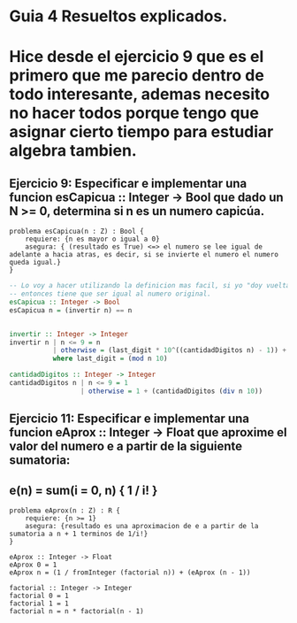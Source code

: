 # Guia 4 Resueltos explicados.
# Hice desde el ejercicio 9 que es el primero que me parecio dentro de todo interesante, ademas necesito no hacer todos porque tengo que asignar cierto tiempo para estudiar algebra tambien.


## Ejercicio 9: Especificar e implementar una funcion esCapicua :: Integer -> Bool que dado un N >= 0, determina si n es un numero capicúa.


```
problema esCapicua(n : Z) : Bool {
    requiere: {n es mayor o igual a 0}
    asegura: { (resultado es True) <=> el numero se lee igual de adelante a hacia atras, es decir, si se invierte el numero el numero queda igual.}
}
```

```haskell
-- Lo voy a hacer utilizando la definicion mas facil, si yo "doy vuelta" el numero
-- entonces tiene que ser igual al numero original.
esCapicua :: Integer -> Bool
esCapicua n = (invertir n) == n


invertir :: Integer -> Integer
invertir n | n <= 9 = n
           | otherwise = (last_digit * 10^((cantidadDigitos n) - 1)) + invertir(div n 10)
           where last_digit = (mod n 10)

cantidadDigitos :: Integer -> Integer
cantidadDigitos n | n <= 9 = 1
                  | otherwise = 1 + (cantidadDigitos (div n 10))
```

## Ejercicio 11: Especificar e implementar una funcion eAprox :: Integer -> Float que aproxime el valor del numero e a partir de la siguiente sumatoria:
## e(n) = sum(i = 0, n) { 1 / i! }

```
problema eAprox(n : Z) : R {
    requiere: {n >= 1}
    asegura: {resultado es una aproximacion de e a partir de la sumatoria a n + 1 terminos de 1/i!}
}
```

```
eAprox :: Integer -> Float
eAprox 0 = 1
eAprox n = (1 / fromInteger (factorial n)) + (eAprox (n - 1))

factorial :: Integer -> Integer
factorial 0 = 1
factorial 1 = 1
factorial n = n * factorial(n - 1)
```
